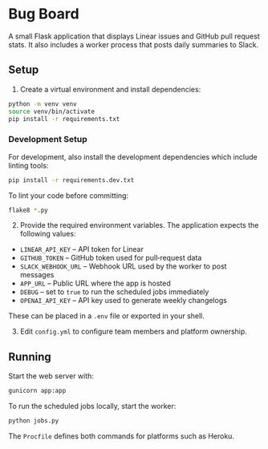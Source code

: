 # Bug Board

A small Flask application that displays Linear issues and GitHub pull request stats. It also includes a worker process that posts daily summaries to Slack.

## Setup

1. Create a virtual environment and install dependencies:

```bash
python -m venv venv
source venv/bin/activate
pip install -r requirements.txt
```

### Development Setup

For development, also install the development dependencies which include linting tools:

```bash
pip install -r requirements.dev.txt
```

To lint your code before committing:

```bash
flake8 *.py
```

2. Provide the required environment variables. The application expects the following values:

- `LINEAR_API_KEY` – API token for Linear
- `GITHUB_TOKEN` – GitHub token used for pull‑request data
- `SLACK_WEBHOOK_URL` – Webhook URL used by the worker to post messages
- `APP_URL` – Public URL where the app is hosted
- `DEBUG` – set to `true` to run the scheduled jobs immediately
- `OPENAI_API_KEY` – API key used to generate weekly changelogs

These can be placed in a `.env` file or exported in your shell.

3. Edit `config.yml` to configure team members and platform ownership.

## Running

Start the web server with:

```bash
gunicorn app:app
```

To run the scheduled jobs locally, start the worker:

```bash
python jobs.py
```

The `Procfile` defines both commands for platforms such as Heroku.


